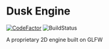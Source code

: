 # Dusk Engine
[![CodeFactor](https://www.codefactor.io/repository/github/coderpro1123211/dusk-engine/badge)](https://www.codefactor.io/repository/github/coderpro1123211/dusk-engine)
![BuildStatus](https://unitgames.visualstudio.com/_apis/public/build/definitions/67670d81-5126-4266-84aa-bc56423ba894/1/badge "Build status")

A proprietary 2D engine built on GLFW
